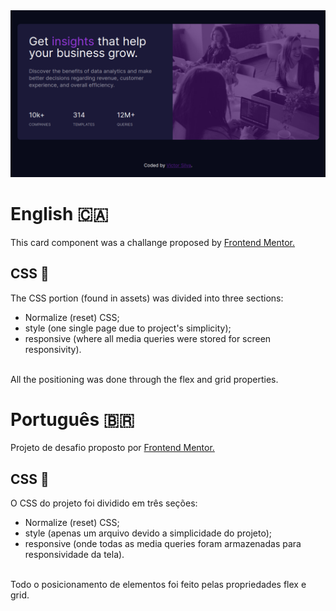 <div align="center">
  <img src="assets/images/screenshot-stats-preview-card-component.png" width="600"/>
</div>
    
# English :canada:
This card component was a challange proposed by <a href="https://www.frontendmentor.io/challenges">Frontend Mentor.</a><br>
    
## CSS :art:
The CSS portion (found in assets) was divided into three sections:
- Normalize (reset) CSS;
- style (one single page due to project's simplicity);
- responsive (where all media queries were stored for screen responsivity).
<br>
All the positioning was done through the flex and grid properties.

# Português :brazil:
Projeto de desafio proposto por <a href="https://www.frontendmentor.io/challenges">Frontend Mentor.</a><br>

## CSS :art:
O CSS do projeto foi dividido em três seções:
- Normalize (reset) CSS;
- style (apenas um arquivo devido a simplicidade do projeto);
- responsive (onde todas as media queries foram armazenadas para responsividade da tela).
<br>
Todo o posicionamento de elementos foi feito pelas propriedades flex e grid.
